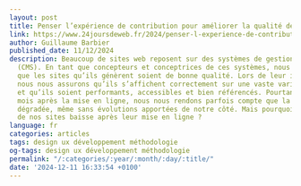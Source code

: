 ```yaml
---
layout: post
title: Penser l’expérience de contribution pour améliorer la qualité de nos sites
link: https://www.24joursdeweb.fr/2024/penser-l-experience-de-contribution-pour-ameliorer-la-qualite-de-nos-sites
author: Guillaume Barbier
published_date: 11/12/2024
description: Beaucoup de sites web reposent sur des systèmes de gestion de contenu
  (CMS). En tant que concepteurs et conceptrices de ces systèmes, nous tenons à ce
  que les sites qu’ils génèrent soient de bonne qualité. Lors de leur initialisation,
  nous nous assurons qu’ils s’affichent correctement sur une vaste variété d’appareils
  et qu’ils soient performants, accessibles et bien référencés. Pourtant, quelques
  mois après la mise en ligne, nous nous rendons parfois compte que la qualité s’est
  dégradée, même sans évolutions apportées de notre côté. Mais pourquoi la qualité
  de nos sites baisse après leur mise en ligne ?
language: fr
categories: articles
tags: design ux développement méthodologie
og-tags: design ux développement méthodologie
permalink: "/:categories/:year/:month/:day/:title/"
date: '2024-12-11 16:33:54 +0100'
---
```

